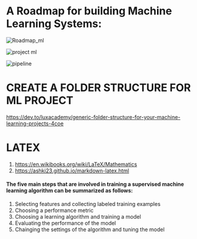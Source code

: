 # A Roadmap for building Machine Learning Systems:

![Roadmap_ml](https://static.packt-cdn.com/products/9781801819312/graphics/Images/B17582_01_09.png)

![project ml](https://media.licdn.com/dms/image/D4D12AQFTIdT5gkEzOQ/article-cover_image-shrink_600_2000/0/1681481399600?e=2147483647&v=beta&t=6Den-pxfboHArMsu5PbcDty0XYva5Z_Rxrf_dToEZdo)

![pipeline](https://lh3.googleusercontent.com/bw1PXOTbmwnmMrVWeRtwVZiqEASXuuS1NrIIsQa3xDCMgYxMqugky0brO0BuSld4TwzPv5dCzuAa0e9br8fBVlZxqITzSYqwNeGfzqQyscbm8Xu1lLDFhh12N4QlyXdtqBNEVVZH)

# CREATE A FOLDER STRUCTURE FOR ML PROJECT

https://dev.to/luxacademy/generic-folder-structure-for-your-machine-learning-projects-4coe

# LATEX 

1. https://en.wikibooks.org/wiki/LaTeX/Mathematics
2. https://ashki23.github.io/markdown-latex.html



#### The five main steps that are involved in training a supervised machine learning algorithm can be summarized as follows:

1. Selecting features and collecting labeled training examples
2. Choosing a performance metric
3. Choosing a learning algorithm and training a model
4. Evaluating the performance of the model
5. Chainging the settings of the algorithm and tuning the model
